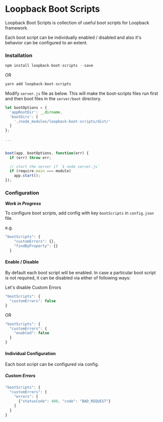# Loopback Boot Scripts


Loopback Boot Scripts is collection of useful boot scripts for Loopback framework.

Each boot script can be individually enabled / disabled and also it's behavior can be configured to an extent.

### Installation


```js
npm install loopback-boot-scripts --save
```

OR 

```js
yarn add loopback-boot-scripts
```


Modify `server.js` file as below. This will make the boot-scripts files run first and then boot files in the `server/boot` directory.
 
```js
let bootOptions = {
  'appRootDir': __dirname,
  'bootDirs': [
    './node_modules/loopback-boot-scripts/dist/'
  ]
};
 
...
 

boot(app, bootOptions, function(err) {
  if (err) throw err;

  // start the server if `$ node server.js`
  if (require.main === module)
    app.start();
});
```

### Configuration

**_Work in Progress_**

To configure boot scripts, add config with key `bootScripts` in `config.json` file.

e.g.
```js
"bootScripts": {
    "customErrors": {},
    "findByProperty": {}
  }
```

#### Enable / Disable
By default each boot script will be enabled. In case a particular boot script is not required, it can be disabled via either of following ways:


Let's disable Custom Errors

```js
"bootScripts": {
  "customErrors": false
}
```
OR
```js
"bootScripts": {
  "customErrors": {
    "enabled": false
  }
}
```

#### Individual Configuration
Each boot script can be configured via config.

##### Custom Errors

```js
"bootScripts": {
  "customErrors": {
    "errors": [
      {"statusCode": 400, "code": "BAD_REQUEST"}
    ]
  }
}
```


